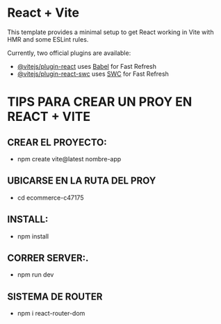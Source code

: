 # React + Vite

This template provides a minimal setup to get React working in Vite with HMR and some ESLint rules.

Currently, two official plugins are available:

- [@vitejs/plugin-react](https://github.com/vitejs/vite-plugin-react/blob/main/packages/plugin-react/README.md) uses [Babel](https://babeljs.io/) for Fast Refresh
- [@vitejs/plugin-react-swc](https://github.com/vitejs/vite-plugin-react-swc) uses [SWC](https://swc.rs/) for Fast Refresh


# TIPS PARA CREAR UN PROY EN REACT + VITE

## CREAR EL PROYECTO:
* npm create vite@latest nombre-app

## UBICARSE EN LA RUTA DEL PROY
* cd ecommerce-c47175

## INSTALL:
* npm install

## CORRER SERVER:.
* npm run dev
## SISTEMA DE ROUTER
* npm i react-router-dom
